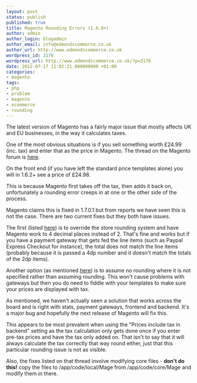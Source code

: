 ```yaml
---
layout: post
status: publish
published: true
title: Magento Rounding Errors (1.6.0+)
author: admin
author_login: blogadmin
author_email: info@edmondscommerce.co.uk
author_url: http://www.edmondscommerce.co.uk
wordpress_id: 3176
wordpress_url: http://www.edmondscommerce.co.uk/?p=3176
date: 2012-07-17 11:02:21.000000000 +01:00
categories:
- magento
tags:
- php
- problem
- magento
- ecommerce
- rounding
---
```

The latest version of Magento has a fairly major issue that mostly affects UK and EU businesses, in the way it calculates taxes.

One of the most obvious situations is if you sell something worth £24.99 (inc. tax) and enter that as the price in Magento.  The thread on the Magento forum is <a href="http://www.magentocommerce.com/boards/viewthread/247201/">here</a>.

On the front end (if you have left the standard price templates alone) you will in 1.6.2+ see a price of £24.98.

This is because Magento first takes off the tax, then adds it back on, unfortunately a rounding error creeps in at one or the other side of the process.

Magento claims this is fixed in 1.7.0.1 but from reports we have seen this is not the case.  There are two current fixes but they both have issues.

The first (listed <a href="http://www.magentocommerce.com/boards/viewreply/353791/">here</a>) is to override the store rounding system and have Magento work to 4 decimal places instead of 2.  That's fine and works but if you have a payment gateway that gets fed the line items (such as Paypal Express Checkout for instance), the total does not match the line items (probably because it is passed a 4dp number and it doesn't match the totals of the 2dp items).

Another option (as mentioned <a href="http://www.magentocommerce.com/boards/viewreply/361474/">here</a>) is to assume no rounding where it is not specified rather than assuming rounding.  This won't cause problems with gateways but then you do need to fiddle with your templates to make sure your prices are displayed with tax.

As mentioned, we haven't actually seen a solution that works across the board and is right with stats, payment gateways, frontend and backend.  It's a major bug and hopefully the next release of Magento will fix this.

This appears to be most prevalent when using the "Prices include tax in backend" setting as the tax calculation only gets done once if you enter pre-tax prices and have the tax only added on.  That isn't to say that it will always calculate the tax correctly that way round either, just that this particular rounding issue is not as visible.

Also, the fixes listed on that thread involve modifying core files - <strong>don't do this!</strong> copy the files to /app/code/local/Mage from /app/code/core/Mage and modify them in there.
